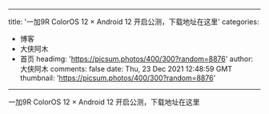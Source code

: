 
---
title: '一加9R ColorOS 12 × Android 12 开启公测，下载地址在这里'
categories: 
 - 博客
 - 大侠阿木
 - 首页
headimg: 'https://picsum.photos/400/300?random=8876'
author: 大侠阿木
comments: false
date: Thu, 23 Dec 2021 12:48:59 GMT
thumbnail: 'https://picsum.photos/400/300?random=8876'
---

<div>   
一加9R ColorOS 12 × Android 12 开启公测，下载地址在这里  
</div>
            